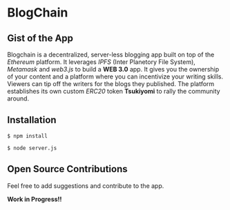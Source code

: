 # BlogChain

## Gist of the App
Blogchain is a decentralized, server-less blogging app built on top of the *Ethereum* platform. It leverages *IPFS* (Inter Planetory File System), *Metamask* and *web3.js* to build a **WEB 3.0** app. It gives you the ownership of your content and a platform where you can incentivize your writing skills. 
Viewers can tip off the writers for the blogs they published. The platform establishes its own custom *ERC20* token **Tsukiyomi** to rally the community around.

## Installation
``` $ npm install ```

``` $ node server.js ```

## Open Source Contributions
Feel free to add suggestions and contribute to the app.

**Work in Progress!!**

